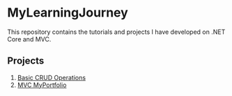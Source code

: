 # MyLearningJourney

This repository contains the tutorials and projects I have developed on .NET Core and MVC.

## Projects

1. [Basic CRUD Operations](./01-BasicCRUDOperations)
2. [MVC MyPortfolio](./02-MyPortfolio)